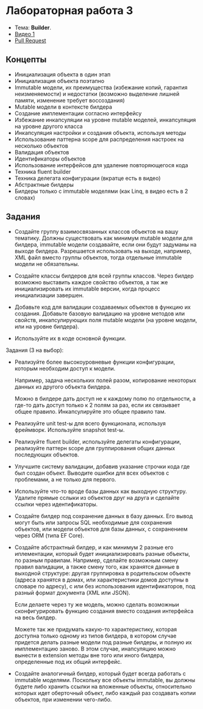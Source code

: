 # Лабораторная работа 3

- Тема: **Builder**.
- [Видео 1](https://www.youtube.com/watch?v=lIKqnGtzQrA&list=PL4sUOB8DjVlXKTknA5IW75BGwcTw6PU3r&index=5)
- [Pull Request](https://github.com/AntonC9018/uniCourse_csharp/pull/6)

## Концепты

- Инициализация объекта в один этап
- Инициализация объекта поэтапно
- Immutable модели, их преимущества (избежание копий, гарантия неизменяемости) 
  и недостатки (возможно выделение лишней памяти, изменение требует воссоздания)
- Mutable модели в контексте билдера
- Создание имплементации согласно интерфейсу
- Избежание инкапсуляции на уровне mutable моделей, инкапсуляция на уровне другого класса
- Инкапсуляция настройки и создания объекта, используя методы
- Использование паттерна scope для распределения настроек на несколько объектов 
- Валидация объектов
- Идентификаторы объектов
- Использование интерфейсов для удаление повторяющегося кода
- Техника fluent builder
- Техника делегата конфигурации (вкратце есть в видео)
- Абстрактные билдеры
- Билдеры только с immutable моделями (как Linq, в видео есть в 2 словах)

## Задания

- Создайте группу взаимосвязанных классов объектов на вашу тематику.
  Должны существовать как минимум mutable модели для билдера,
  immutable модели создавайте, если они будут задуманы на выходе билдера.
  Разрешается использовать на выходе, например, XML файл вместо группы объектов, 
  тогда отдельные immutable модели не обязательны.

- Создайте классы билдеров для всей группы классов.
  Через билдер возможно выставить каждое свойство объектов,
  а так же инициализировать их immutable версии, когда процесс инициализации завершен.

- Добавьте код для валидации создаваемых объектов в функцию их создания.
  Добавьте базовую валидацию на уровне методов или свойств, инкапсулирующих поля mutable модели (на уровне модели, или на уровне билдера).

- Используйте их в коде основной функции.


Задания (3 на выбор):

- Реализуйте более высокоуровневые функции конфигурации, которым необходим доступ к модели.

  Например, задача нескольких полей разом, 
  копирование некоторых данных из другого объекта билдера.

  Можно в билдере дать доступ не к каждому полю по отдельности,
  а где-то дать доступ только к 2 полям за раз, если их связывает общее правило.
  Инкапсулируйте это общее правило там.

  <!-- Например, можете создать систему поиска по фамилии среди объектов билдера,
  а в случае ее использования, не давайте сменить фамилию после создания.
  В этом случае, инкапсуляция будет на уровне билдера 
  (можно создать второй билдер под это, или добавить условий в изначальный).

  Можете добавить игнорирование диакритиков, а если идет поиск объекта по фамилии c диакритиками,
  чтобы она обновлялась в случае, когда на оригинале она без диакритиков. -->

- Реализуйте unit test-ы для всего функционала, используя фреймворк.
  Используйте snapshot test-ы.

- Реализуйте fluent builder, используйте делегаты конфигурации, 
  реализуйте паттерн scope для группирования общих данных последующих объектов.

- Улучшите систему валидации, добавив указание строчки кода где был создан объект.
  Выводите ошибки для всех объектов с проблемами, а не только для первого.

- Используйте что-то вроде базы данных как выходную структуру.
  Удалите прямые сслыки из объектов друг на друга и сделайте ссылки через идентификаторы.

- Создайте билдер под сохранение данных в базу данных.
  Его вывод могут быть или запросы SQL необходимые для сохранения объектов,
  или модели объектов для базы данных, с сохранением через ORM (типа EF Core).

- Создайте абстрактный билдер, и как минимум 2 разные его иплементации, 
  который будет инициализировать разные объекты, по разным правилам.
  Например, сделайте возможным смену правил валидации, а также смену того, как хранятся данные в выходной структурe:
  другая группировка в родительском объекте (адреса хранятся в домах, или характеристики домов доступны в словаре по адресу),
  с или без использования идентификаторов,
  под разный формат документа (XML или JSON).

  Если делаете через ту же модель, можно сделать возможныи сконфигурировать функцию создания вместо создания интерфейса на весь билдер.

  Можете так же придумать какую-то характеристику, которая доступна только одному из типов билдера,
  в котором случае придется делать разные модели под разные билдеры, и полную их имплементацию заново.
  В этом случае, инапсуляцию можно вынести в extension методы вне того или иного билдера, 
  определенные под их общий интерфейс.

- Создайте аналогичный билдер, который будет всегда работать с immutable моделями.
  Поскольку все объекты immutable, вы должны будете либо хранить ссылки на вложенные объекты,
  относительно которых идет оберточный объект, либо каждый раз создавать копии объектов,
  при изменении чего-либо.